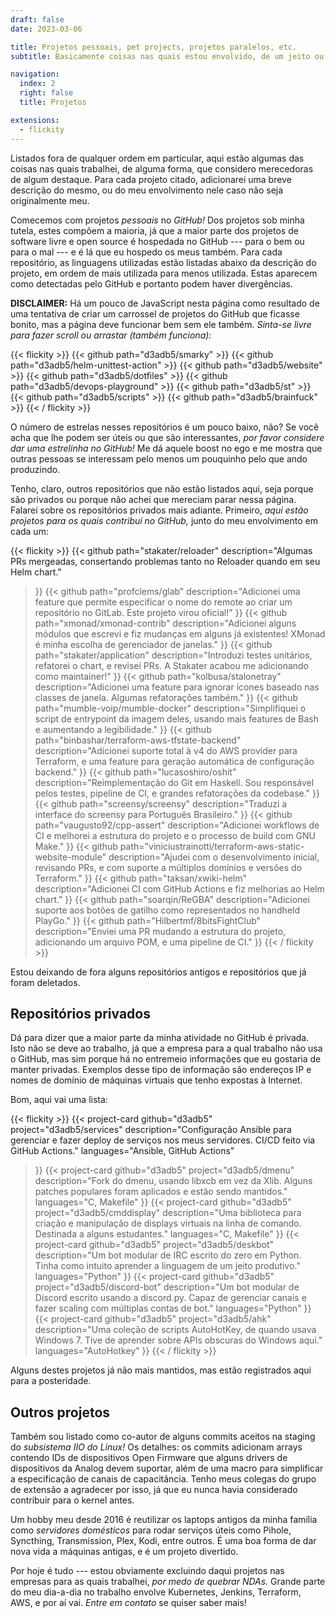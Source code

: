 ```yaml
---
draft: false
date: 2023-03-06

title: Projetos pessoais, pet projects, projetos paralelos, etc.
subtitle: Basicamente coisas nas quais estou envolvido, de um jeito ou de outro!

navigation:
  index: 2
  right: false
  title: Projetos

extensions:
  - flickity
---
```


Listados fora de qualquer ordem em particular, aqui estão algumas das coisas
nas quais trabalhei, de alguma forma, que considero merecedoras de algum
destaque. Para cada projeto citado, adicionarei uma breve descrição do mesmo,
ou do meu envolvimento nele caso não seja originalmente meu.

Comecemos com projetos _pessoais_ no _GitHub!_ Dos projetos sob minha tutela,
estes compõem a maioria, já que a maior parte dos projetos de software livre e
open source é hospedada no GitHub --- para o bem ou para o mal --- e é lá que
eu hospedo os meus também. Para cada repositório, as linguagens utilizadas
estão listadas abaixo da descrição do projeto, em ordem de mais utilizada para
menos utilizada. Estas aparecem como detectadas pelo GitHub e portanto podem
haver divergências.

**DISCLAIMER:** Há um pouco de JavaScript nesta página como resultado de uma
tentativa de criar um carrossel de projetos do GitHub que ficasse bonito, mas a
página deve funcionar bem sem ele também. _Sinta-se livre para fazer scroll ou
arrastar (também funciona):_

{{< flickity >}}
  {{< github path="d3adb5/smarky" >}}
  {{< github path="d3adb5/helm-unittest-action" >}}
  {{< github path="d3adb5/website" >}}
  {{< github path="d3adb5/dotfiles" >}}
  {{< github path="d3adb5/devops-playground" >}}
  {{< github path="d3adb5/st" >}}
  {{< github path="d3adb5/scripts" >}}
  {{< github path="d3adb5/brainfuck" >}}
{{< / flickity >}}

O número de estrelas nesses repositórios é um pouco baixo, não? Se você acha
que lhe podem ser úteis ou que são interessantes, _por favor considere dar uma
estrelinha no GitHub!_ Me dá aquele boost no ego e me mostra que outras pessoas
se interessam pelo menos um pouquinho pelo que ando produzindo.

Tenho, claro, outros repositórios que não estão listados aqui, seja porque são
privados ou porque não achei que mereciam parar nessa página. Falarei sobre os
repositórios privados mais adiante. Primeiro, _aqui estão projetos para os
quais contribuí no GitHub,_ junto do meu envolvimento em cada um:

{{< flickity >}}
  {{< github
    path="stakater/reloader"
    description="Algumas PRs mergeadas, consertando problemas tanto no Reloader quando em seu Helm chart."
  >}}
  {{< github
    path="profclems/glab"
    description="Adicionei uma feature que permite especificar o nome do remote ao criar um repositório no GitLab. Este projeto virou oficial!"
  >}}
  {{< github
    path="xmonad/xmonad-contrib"
    description="Adicionei alguns módulos que escrevi e fiz mudanças em alguns já existentes! XMonad é minha escolha de gerenciador de janelas."
  >}}
  {{< github
    path="stakater/application"
    description="Introduzi testes unitários, refatorei o chart, e revisei PRs. A Stakater acabou me adicionando como maintainer!"
  >}}
  {{< github
    path="kolbusa/stalonetray"
    description="Adicionei uma feature para ignorar ícones baseado nas classes de janela. Algumas refatorações também."
  >}}
  {{< github
    path="mumble-voip/mumble-docker"
    description="Simplifiquei o script de entrypoint da imagem deles, usando mais features de Bash e aumentando a legibilidade."
  >}}
  {{< github
    path="binbashar/terraform-aws-tfstate-backend"
    description="Adicionei suporte total à v4 do AWS provider para Terraform, e uma feature para geração automática de configuração backend."
  >}}
  {{< github
    path="lucasoshiro/oshit"
    description="Reimplementação do Git em Haskell. Sou responsável pelos testes, pipeline de CI, e grandes refatorações da codebase."
  >}}
  {{< github
    path="screensy/screensy"
    description="Traduzi a interface do screensy para Português Brasileiro."
  >}}
  {{< github
    path="vaugusto92/cpp-assert"
    description="Adicionei workflows de CI e melhorei a estrutura do projeto e o processo de build com GNU Make."
  >}}
  {{< github
    path="viniciustrainotti/terraform-aws-static-website-module"
    description="Ajudei com o desenvolvimento inicial, revisando PRs, e com suporte a múltiplos domínios e versões do Terraform."
  >}}
  {{< github
    path="taksan/xwiki-helm"
    description="Adicionei CI com GitHub Actions e fiz melhorias ao Helm chart."
  >}}
  {{< github
    path="soarqin/ReGBA"
    description="Adicionei suporte aos botões de gatilho como representados no handheld PlayGo."
  >}}
  {{< github
    path="Hilbertmf/8bitsFightClub"
    description="Enviei uma PR mudando a estrutura do projeto, adicionando um arquivo POM, e uma pipeline de CI."
  >}}
{{< / flickity >}}

Estou deixando de fora alguns repositórios antigos e repositórios que já foram
deletados.

## Repositórios privados

Dá para dizer que a maior parte da minha atividade no GitHub é privada. Isto
não se deve ao trabalho, já que a empresa para a qual trabalho não usa o
GitHub, mas sim porque há no entremeio informações que eu gostaria de manter
privadas. Exemplos desse tipo de informação são endereços IP e nomes de domínio
de máquinas virtuais que tenho expostas à Internet.

Bom, aqui vai uma lista:

{{< flickity >}}
  {{< project-card
    github="d3adb5"
    project="d3adb5/services"
    description="Configuração Ansible para gerenciar e fazer deploy de serviços nos meus servidores. CI/CD feito via GitHub Actions."
    languages="Ansible, GitHub Actions"
  >}}
  {{< project-card
    github="d3adb5"
    project="d3adb5/dmenu"
    description="Fork do dmenu, usando libxcb em vez da Xlib. Alguns patches populares foram aplicados e estão sendo mantidos."
    languages="C, Makefile"
  >}}
  {{< project-card
    github="d3adb5"
    project="d3adb5/cmddisplay"
    description="Uma biblioteca para criação e manipulação de displays virtuais na linha de comando. Destinada a alguns estudantes."
    languages="C, Makefile"
  >}}
  {{< project-card
    github="d3adb5"
    project="d3adb5/deskbot"
    description="Um bot modular de IRC escrito do zero em Python. Tinha como intuito aprender a linguagem de um jeito produtivo."
    languages="Python"
  >}}
  {{< project-card
    github="d3adb5"
    project="d3adb5/discord-bot"
    description="Um bot modular de Discord escrito usando a discord.py. Capaz de gerenciar canais e fazer scaling com múltiplas contas de bot."
    languages="Python"
  >}}
  {{< project-card
    github="d3adb5"
    project="d3adb5/ahk"
    description="Uma coleção de scripts AutoHotKey, de quando usava Windows 7. Tive de aprender sobre APIs obscuras do Windows aqui."
    languages="AutoHotkey"
  >}}
{{< / flickity >}}

Alguns destes projetos já não mais mantidos, mas estão registrados aqui para a
posteridade.

## Outros projetos

Também sou listado como co-autor de alguns commits aceitos na staging do
_subsistema IIO do Linux!_ Os detalhes: os commits adicionam arrays contendo
IDs de dispositivos Open Firmware que alguns drivers de dispositivos da Analog
devem suportar, além de uma macro para simplificar a especificação de canais de
capacitância. Tenho meus colegas do grupo de extensão a agradecer por isso, já
que eu nunca havia considerado contribuir para o kernel antes.

Um hobby meu desde 2016 é reutilizar os laptops antigos da minha família como
_servidores domésticos_ para rodar serviços úteis como Pihole, Syncthing,
Transmission, Plex, Kodi, entre outros. É uma boa forma de dar nova vida a
máquinas antigas, e é um projeto divertido.

Por hoje é tudo --- estou obviamente excluindo daqui projetos nas empresas para
as quais trabalhei, _por medo de quebrar NDAs._ Grande parte do meu dia-a-dia
no trabalho envolve Kubernetes, Jenkins, Terraform, AWS, e por aí vai. _Entre
em contato_ se quiser saber mais!
